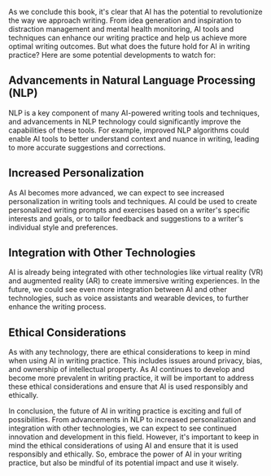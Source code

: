 
As we conclude this book, it's clear that AI has the potential to revolutionize the way we approach writing. From idea generation and inspiration to distraction management and mental health monitoring, AI tools and techniques can enhance our writing practice and help us achieve more optimal writing outcomes. But what does the future hold for AI in writing practice? Here are some potential developments to watch for:

Advancements in Natural Language Processing (NLP)
-------------------------------------------------

NLP is a key component of many AI-powered writing tools and techniques, and advancements in NLP technology could significantly improve the capabilities of these tools. For example, improved NLP algorithms could enable AI tools to better understand context and nuance in writing, leading to more accurate suggestions and corrections.

Increased Personalization
-------------------------

As AI becomes more advanced, we can expect to see increased personalization in writing tools and techniques. AI could be used to create personalized writing prompts and exercises based on a writer's specific interests and goals, or to tailor feedback and suggestions to a writer's individual style and preferences.

Integration with Other Technologies
-----------------------------------

AI is already being integrated with other technologies like virtual reality (VR) and augmented reality (AR) to create immersive writing experiences. In the future, we could see even more integration between AI and other technologies, such as voice assistants and wearable devices, to further enhance the writing process.

Ethical Considerations
----------------------

As with any technology, there are ethical considerations to keep in mind when using AI in writing practice. This includes issues around privacy, bias, and ownership of intellectual property. As AI continues to develop and become more prevalent in writing practice, it will be important to address these ethical considerations and ensure that AI is used responsibly and ethically.

In conclusion, the future of AI in writing practice is exciting and full of possibilities. From advancements in NLP to increased personalization and integration with other technologies, we can expect to see continued innovation and development in this field. However, it's important to keep in mind the ethical considerations of using AI and ensure that it is used responsibly and ethically. So, embrace the power of AI in your writing practice, but also be mindful of its potential impact and use it wisely.
